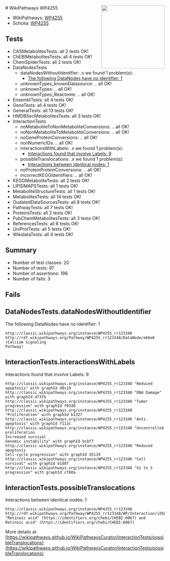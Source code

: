 <img style="float: right; width: 200px" src="https://upload.wikimedia.org/wikipedia/commons/thumb/8/83/Wplogo_with_text_500.png/640px-Wplogo_with_text_500.png" />
# WikiPathways WP4255

* WikiPathways: [WP4255](https://wikipathways.org/pathways/WP4255)
* Scholia: [WP4255](https://scholia.toolforge.org/wikipathways/WP4255)
## Tests
* CASMetabolitesTests: all 2 tests OK!
* ChEBIMetabolitesTests: all 4 tests OK!
* ChemSpiderTests: all 2 tests OK!
* DataNodesTests
    * dataNodesWithoutIdentifier: .x we found 1 problem(s):
        * [The following DataNodes have no identifier: 1](#d2d32fa0)
    * unknownTypes_knownDatasource: .. all OK!
    * unknownTypes: .. all OK!
    * unknownTypes_Reactome: .. all OK!
* EnsemblTests: all 4 tests OK!
* GeneTests: all 4 tests OK!
* GeneralTests: all 13 tests OK!
* HMDBSecMetabolitesTests: all 3 tests OK!
* InteractionTests
    * noMetaboliteToNonMetaboliteConversions: .. all OK!
    * noNonMetaboliteToMetaboliteConversions: .. all OK!
    * noGeneProteinConversions: .. all OK!
    * nonNumericIDs: .. all OK!
    * interactionsWithLabels: .x we found 1 problem(s):
        * [Interactions found that involve Labels: 9](#630d2680)
    * possibleTranslocations: .x we found 1 problem(s):
        * [Interactions between identical nodes: 1](#1c118206)
    * noProteinProteinConversions: .. all OK!
    * incorrectKEGGIdentifiers: .. all OK!
* KEGGMetaboliteTests: all 2 tests OK!
* LIPIDMAPSTests: all 1 tests OK!
* MetaboliteStructureTests: all 1 tests OK!
* MetabolitesTests: all 14 tests OK!
* OudatedDataSourcesTests: all 8 tests OK!
* PathwayTests: all 7 tests OK!
* ProteinsTests: all 2 tests OK!
* PubChemMetabolitesTests: all 3 tests OK!
* ReferencesTests: all 6 tests OK!
* UniProtTests: all 5 tests OK!
* WikidataTests: all 4 tests OK!


## Summary

* Number of test classes: 20
* Number of tests: 97
* Number of assertions: 196
* Number of fails: 3

## Fails

<a name="d2d32fa0" />

## DataNodesTests.dataNodesWithoutIdentifier

The following DataNodes have no identifier: 1
```
http://classic.wikipathways.org/instance/WP4255_rr123348 http://rdf.wikipathways.org/Pathway/WP4255_rr123348/DataNode/e66e6 (Calcium Signaling 
Pathway)
```

<a name="630d2680" />

## InteractionTests.interactionsWithLabels

Interactions found that involve Labels: 9
```
http://classic.wikipathways.org/instance/WP4255_rr123348 "Reduced apoptosis" with graphId d0c19
http://classic.wikipathways.org/instance/WP4255_rr123348 "DNA Damage" with graphId d73fb
http://classic.wikipathways.org/instance/WP4255_rr123348 "Tumor progression" with graphId f97d0
http://classic.wikipathways.org/instance/WP4255_rr123348 "Proliferation" with graphId b1327
http://classic.wikipathways.org/instance/WP4255_rr123348 "Anti-apoptosis" with graphId f113c
http://classic.wikipathways.org/instance/WP4255_rr123348 "Uncontrolled proliferation
Increased survival
Genomic instability" with graphId bcbf7
http://classic.wikipathways.org/instance/WP4255_rr123348 "Reduced apoptosis
Cell-cycle progression" with graphId d5119
http://classic.wikipathways.org/instance/WP4255_rr123348 "Cell survival" with graphId b1d8f
http://classic.wikipathways.org/instance/WP4255_rr123348 "G1 to S progression" with graphId cf80a
```

<a name="1c118206" />

## InteractionTests.possibleTranslocations

Interactions between identical nodes: 1
```
http://classic.wikipathways.org/instance/WP4255_rr123348 http://rdf.wikipathways.org/Pathway/WP4255_rr123348/WP/Interaction/id560a2d23 "Retinoic acid" (https://identifiers.org/chebi/CHEBI:6067) and 
Retinoic acid" (https://identifiers.org/chebi/CHEBI:6067)
```

More details at [https://wikipathways.github.io/WikiPathwaysCurator/InteractionTests/possibleTranslocations](https://wikipathways.github.io/WikiPathwaysCurator/InteractionTests/possibleTranslocations)

